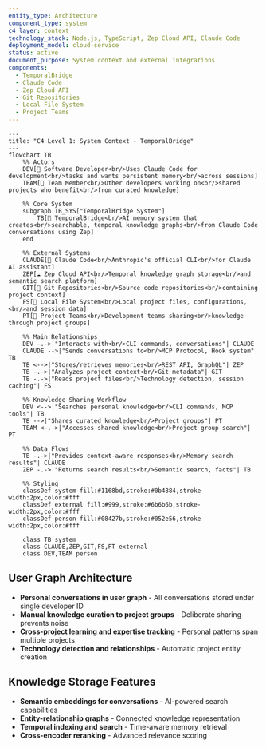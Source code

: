 ```yaml
---
entity_type: Architecture
component_type: system
c4_layer: context
technology_stack: Node.js, TypeScript, Zep Cloud API, Claude Code
deployment_model: cloud-service
status: active
document_purpose: System context and external integrations
components:
  - TemporalBridge
  - Claude Code
  - Zep Cloud API
  - Git Repositories
  - Local File System
  - Project Teams
---
```


```mermaid
---
title: "C4 Level 1: System Context - TemporalBridge"
---
flowchart TB
    %% Actors
    DEV[👤 Software Developer<br/>Uses Claude Code for development<br/>tasks and wants persistent memory<br/>across sessions]
    TEAM[👥 Team Member<br/>Other developers working on<br/>shared projects who benefit<br/>from curated knowledge]
    
    %% Core System
    subgraph TB_SYS["TemporalBridge System"]
        TB[🧠 TemporalBridge<br/>AI memory system that creates<br/>searchable, temporal knowledge graphs<br/>from Claude Code conversations using Zep]
    end
    
    %% External Systems
    CLAUDE[🤖 Claude Code<br/>Anthropic's official CLI<br/>for Claude AI assistant]
    ZEP[☁️ Zep Cloud API<br/>Temporal knowledge graph storage<br/>and semantic search platform]
    GIT[📂 Git Repositories<br/>Source code repositories<br/>containing project context]
    FS[💾 Local File System<br/>Local project files, configurations,<br/>and session data]
    PT[👥 Project Teams<br/>Development teams sharing<br/>knowledge through project groups]
    
    %% Main Relationships
    DEV -.->|"Interacts with<br/>CLI commands, conversations"| CLAUDE
    CLAUDE -->|"Sends conversations to<br/>MCP Protocol, Hook system"| TB
    TB <-->|"Stores/retrieves memories<br/>REST API, GraphQL"| ZEP
    TB -.->|"Analyzes project context<br/>Git metadata"| GIT
    TB -.->|"Reads project files<br/>Technology detection, session caching"| FS
    
    %% Knowledge Sharing Workflow
    DEV <-->|"Searches personal knowledge<br/>CLI commands, MCP tools"| TB
    TB -->|"Shares curated knowledge<br/>Project groups"| PT
    TEAM <-.->|"Accesses shared knowledge<br/>Project group search"| PT
    
    %% Data Flows
    TB -.->|"Provides context-aware responses<br/>Memory search results"| CLAUDE
    ZEP -.->|"Returns search results<br/>Semantic search, facts"| TB
    
    %% Styling
    classDef system fill:#1168bd,stroke:#0b4884,stroke-width:2px,color:#fff
    classDef external fill:#999,stroke:#6b6b6b,stroke-width:2px,color:#fff
    classDef person fill:#08427b,stroke:#052e56,stroke-width:2px,color:#fff
    
    class TB system
    class CLAUDE,ZEP,GIT,FS,PT external
    class DEV,TEAM person
```

## User Graph Architecture
- **Personal conversations in user graph** - All conversations stored under single developer ID
- **Manual knowledge curation to project groups** - Deliberate sharing prevents noise
- **Cross-project learning and expertise tracking** - Personal patterns span multiple projects
- **Technology detection and relationships** - Automatic project entity creation

## Knowledge Storage Features
- **Semantic embeddings for conversations** - AI-powered search capabilities
- **Entity-relationship graphs** - Connected knowledge representation
- **Temporal indexing and search** - Time-aware memory retrieval
- **Cross-encoder reranking** - Advanced relevance scoring